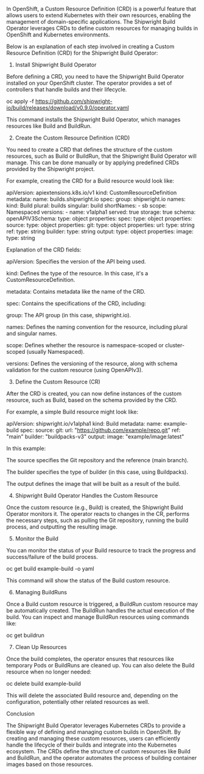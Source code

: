 In OpenShift, a Custom Resource Definition (CRD) is a powerful feature that allows users to extend Kubernetes with their own resources, enabling the management of domain-specific applications. The Shipwright Build Operator leverages CRDs to define custom resources for managing builds in OpenShift and Kubernetes environments.

Below is an explanation of each step involved in creating a Custom Resource Definition (CRD) for the Shipwright Build Operator:

1. Install Shipwright Build Operator

Before defining a CRD, you need to have the Shipwright Build Operator installed on your OpenShift cluster. The operator provides a set of controllers that handle builds and their lifecycle.

oc apply -f https://github.com/shipwright-io/build/releases/download/v0.9.0/operator.yaml

This command installs the Shipwright Build Operator, which manages resources like Build and BuildRun.

2. Create the Custom Resource Definition (CRD)

You need to create a CRD that defines the structure of the custom resources, such as Build or BuildRun, that the Shipwright Build Operator will manage. This can be done manually or by applying predefined CRDs provided by the Shipwright project.

For example, creating the CRD for a Build resource would look like:

apiVersion: apiextensions.k8s.io/v1
kind: CustomResourceDefinition
metadata:
  name: builds.shipwright.io
spec:
  group: shipwright.io
  names:
    kind: Build
    plural: builds
    singular: build
    shortNames:
      - sb
  scope: Namespaced
  versions:
    - name: v1alpha1
      served: true
      storage: true
      schema:
        openAPIV3Schema:
          type: object
          properties:
            spec:
              type: object
              properties:
                source:
                  type: object
                  properties:
                    git:
                      type: object
                      properties:
                        url:
                          type: string
                        ref:
                          type: string
                builder:
                  type: string
                output:
                  type: object
                  properties:
                    image:
                      type: string

Explanation of the CRD fields:

apiVersion: Specifies the version of the API being used.

kind: Defines the type of the resource. In this case, it's a CustomResourceDefinition.

metadata: Contains metadata like the name of the CRD.

spec: Contains the specifications of the CRD, including:

group: The API group (in this case, shipwright.io).

names: Defines the naming convention for the resource, including plural and singular names.

scope: Defines whether the resource is namespace-scoped or cluster-scoped (usually Namespaced).

versions: Defines the versioning of the resource, along with schema validation for the custom resource (using OpenAPIv3).



3. Define the Custom Resource (CR)

After the CRD is created, you can now define instances of the custom resource, such as Build, based on the schema provided by the CRD.

For example, a simple Build resource might look like:

apiVersion: shipwright.io/v1alpha1
kind: Build
metadata:
  name: example-build
spec:
  source:
    git:
      url: "https://github.com/example/repo.git"
      ref: "main"
  builder: "buildpacks-v3"
  output:
    image: "example/image:latest"

In this example:

The source specifies the Git repository and the reference (main branch).

The builder specifies the type of builder (in this case, using Buildpacks).

The output defines the image that will be built as a result of the build.


4. Shipwright Build Operator Handles the Custom Resource

Once the custom resource (e.g., Build) is created, the Shipwright Build Operator monitors it. The operator reacts to changes in the CR, performs the necessary steps, such as pulling the Git repository, running the build process, and outputting the resulting image.

5. Monitor the Build

You can monitor the status of your Build resource to track the progress and success/failure of the build process.

oc get build example-build -o yaml

This command will show the status of the Build custom resource.

6. Managing BuildRuns

Once a Build custom resource is triggered, a BuildRun custom resource may be automatically created. The BuildRun handles the actual execution of the build. You can inspect and manage BuildRun resources using commands like:

oc get buildrun

7. Clean Up Resources

Once the build completes, the operator ensures that resources like temporary Pods or BuildRuns are cleaned up. You can also delete the Build resource when no longer needed:

oc delete build example-build

This will delete the associated Build resource and, depending on the configuration, potentially other related resources as well.

Conclusion

The Shipwright Build Operator leverages Kubernetes CRDs to provide a flexible way of defining and managing custom builds in OpenShift. By creating and managing these custom resources, users can efficiently handle the lifecycle of their builds and integrate into the Kubernetes ecosystem. The CRDs define the structure of custom resources like Build and BuildRun, and the operator automates the process of building container images based on those resources.

